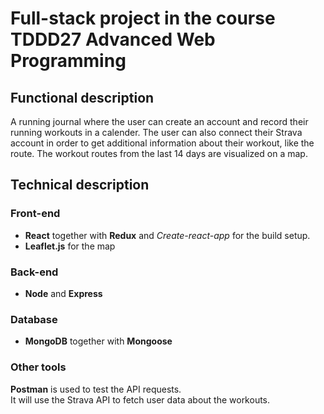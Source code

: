 # Full-stack project in the course TDDD27 Advanced Web Programming

## Functional description

A running journal where the user can create an account and record their running workouts in a calender. The user can also connect their Strava account in order to get additional information about their workout, like the route. The workout routes from the last 14 days are visualized on a map.

## Technical description

### Front-end

- **React** together with **Redux** and _Create-react-app_ for the build setup.
- **Leaflet.js** for the map

### Back-end

- **Node** and **Express**

### Database

- **MongoDB** together with **Mongoose**

### Other tools

**Postman** is used to test the API requests.  
It will use the Strava API to fetch user data about the workouts.
